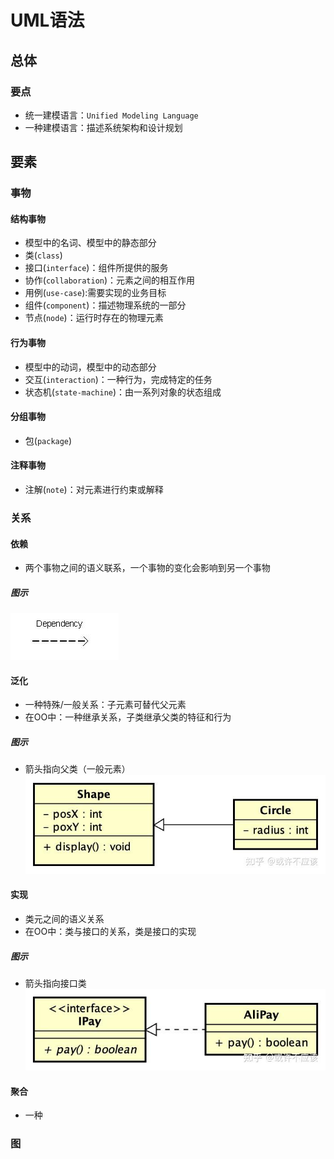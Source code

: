 

# UML语法

## 总体

### 要点
* 统一建模语言：`Unified Modeling Language`
* 一种建模语言：描述系统架构和设计规划




## 要素

### 事物

#### 结构事物
* 模型中的名词、模型中的静态部分
* 类(`class`)
* 接口(`interface`)：组件所提供的服务
* 协作(`collaboration`)：元素之间的相互作用
* 用例(`use-case`):需要实现的业务目标
* 组件(`component`)：描述物理系统的一部分
* 节点(`node`)：运行时存在的物理元素


#### 行为事物
* 模型中的动词，模型中的动态部分
* 交互(`interaction`)：一种行为，完成特定的任务
* 状态机(`state-machine`)：由一系列对象的状态组成

#### 分组事物
* 包(`package`)

#### 注释事物
* 注解(`note`)：对元素进行约束或解释


### 关系

#### 依赖
* 两个事物之间的语义联系，一个事物的变化会影响到另一个事物

##### 图示
![](https://raw.githubusercontent.com/cc12703/picbed/main/20250727173925429.png)


#### 泛化
* 一种特殊/一般关系：子元素可替代父元素
* 在OO中：一种继承关系，子类继承父类的特征和行为


##### 图示
* 箭头指向父类（一般元素）
![](https://raw.githubusercontent.com/cc12703/picbed/main/20250727180007101.png)


#### 实现
* 类元之间的语义关系
* 在OO中：类与接口的关系，类是接口的实现

##### 图示
* 箭头指向接口类
![](https://raw.githubusercontent.com/cc12703/picbed/main/20250727180309684.png)


#### 聚合
* 一种


### 图